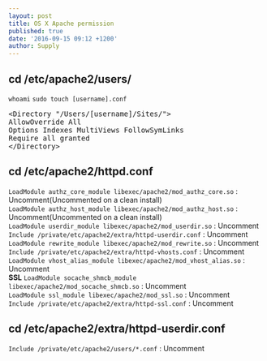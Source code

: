 ```yaml
---
layout: post
title: OS X Apache permission
published: true
date: '2016-09-15 09:12 +1200'
author: Supply
---
```

## cd /etc/apache2/users/
`whoami`
`sudo touch [username].conf`

<pre>
&lt;Directory "/Users/[username]/Sites/"&gt;
AllowOverride All
Options Indexes MultiViews FollowSymLinks
Require all granted
&lt;/Directory&gt;
</pre>

## cd /etc/apache2/httpd.conf

`LoadModule authz_core_module libexec/apache2/mod_authz_core.so` : Uncomment(Uncommented on a clean install)<br>
`LoadModule authz_host_module libexec/apache2/mod_authz_host.so` : Uncomment(Uncommented on a clean install)<br>
`LoadModule userdir_module libexec/apache2/mod_userdir.so` : Uncomment<br>
`Include /private/etc/apache2/extra/httpd-userdir.conf` : Uncomment<br>
`LoadModule rewrite_module libexec/apache2/mod_rewrite.so` : Uncomment<br>
`Include /private/etc/apache2/extra/httpd-vhosts.conf` : Uncomment<br>
`LoadModule vhost_alias_module libexec/apache2/mod_vhost_alias.so` : Uncomment<br>
**SSL**
`LoadModule socache_shmcb_module libexec/apache2/mod_socache_shmcb.so` : Uncomment<br>
`LoadModule ssl_module libexec/apache2/mod_ssl.so` : Uncomment<br>
`Include /private/etc/apache2/extra/httpd-ssl.conf` : Uncomment<br>

## cd /etc/apache2/extra/httpd-userdir.conf
`Include /private/etc/apache2/users/*.conf` : Uncomment


